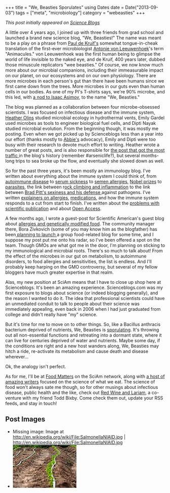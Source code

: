 +++
title = "We, Beasties Sporulates"
using Dates
date = Date("2013-09-03")
tags = ["meta", "microbiology"]
category = "webeasties"
+++

_This post initially appeared on [Science Blogs](http://scienceblogs.com/webeasties)_

A little over 4 years ago, I joined up with three friends from grad school and launched a brand new science blog, "We, Beasties!" The name was meant to be a play on a phrase from [Paul de Kruif's](http://www.amazon.com/Microbe-Hunters-Paul-Kruif/dp/0156027771/ref=sr_1_1?ie=UTF8&qid=1377545493&sr=8-1&keywords=microbe+hunters) somewhat tongue-in-cheak translation of the first-ever microbiologist [Antonie von Leeuwenhoek](http://en.wikipedia.org/wiki/Leeuwenhoek)'s term "Animacules." von Leeuwenhoek was the first human being to glimpse the world of life invisible to the naked eye, and de Kruif, 400 years later, dubbed those minuscule replicators "wee beasties." Of course, we now know much more about our microbial companions, including their immeasurable impact on our planet, on our ecosystems and on our own physiology. There are more microbes in each person's gut than there have been humans since we first came down from the trees. More microbes in our guts even than human cells in our bodies. As one of my PI's T-shirts says, we're 90% microbe, and this led, with [a nod to Isaac Asimov](http://en.wikipedia.org/wiki/I,_Robot), to the name "We, Beasties."

The blog was planned as a collaboration between four microbe-obsessed scientists. I was focused on infectious disease and the immune system, [Heather Olins](http://heatherolins.com/) studied microbial ecology in hydrothermal vents, Emily Gardel used microbes as tools to engineer biological fuel cells, and Dipti Nayak studied microbial evolution. From the beginning though, it was mostly me posting. Even when we got picked up by Scienceblogs less than a year into our effort (thanks mostly to [Abbie's](http://scienceblogs.com/erv) advocacy), Emily and Dipti were too busy with their research to devote much effort to writing. Heather wrote a number of great posts, and is also responsible for [the post that got the most traffic ](http://scienceblogs.com/webeasties/2010/12/05/guest-post-arsenate-based-dna/)in the blog's history (remember #arseniclife?), but several months-long trips to sea broke up the flow, and eventually she slowed down as well.

So for the past three years, it's been mostly an immunology blog. I've written about everything about the immune system I could think of, from [autoimmune disease](http://scienceblogs.com/webeasties/2013/05/15/oas-wednesday-activating-immunity-to-suppress-autoimmunity/) to [serum sickness](http://scienceblogs.com/webeasties/2011/07/25/serum-sickness-and-the-problem/) to [semen allergies](http://scienceblogs.com/webeasties/2011/07/27/allergic-to-spunk/), [Nobel prizes](http://scienceblogs.com/webeasties/2011/10/06/a-bitter-sweet-nobel-beutler/) to [parasites](http://scienceblogs.com/webeasties/2011/06/09/more-bacteria-vs-malaria-goodn/), the link between r[ock climbing and inflammation](http://scienceblogs.com/webeasties/2013/01/22/rock-climbing-fat-fingers-and-arthritis/) to the link between [Brad Pitt's sexiness and his defense ](http://scienceblogs.com/webeasties/2012/02/28/im-too-sexy-for-your-virus/)against pathogens. I've written [explainers on allergies](http://scienceblogs.com/webeasties/2011/11/15/allergies-101/), [medications](http://scienceblogs.com/webeasties/2012/06/06/leveraging-immunology-research-to-treat-disease/), and how the immune system responds to a cut from start to finish. I've written about the [problems with scientific publication](http://scienceblogs.com/webeasties/2012/02/21/the-future-of-science-pub/) and about [Open Access](http://scienceblogs.com/webeasties/2013/02/12/peerj-the-science-journal-we-need-and-deserve/).

A few months ago, I wrote a guest-post for Scientific American's guest blog about [allergies and genetically modified food](http://blogs.scientificamerican.com/guest-blog/2013/05/30/allergic-to-science-proteins-and-allergens-in-our-genetically-engineered-food/). The community manager there, Bora Zivkovich (some of you may know him as the blogfather) has been[ planning to launch ](http://blogs.scientificamerican.com/network-central/2013/09/03/welcome-food-matters-a-big-new-group-blog-at-sciamblogs/)a group food-related blog for some time, and I suppose my post put me onto his radar, so I've been offered a spot on the team. Though GMOs are what got me in the door, I'm planning on sticking to my immunological and microbial roots. There's so much to talk about! From the effect of the microbes in our gut on metabolism, to autoimmune disorders, to food allergies and sensitivities, the list is endless. And I'll probably keep harping on the GMO controversy, but several of my fellow bloggers have much greater expertise in that realm.

Alas, my new position at SciAm means that I have to close up shop here at Scienceblogs. It's been an amazing experience. Scienceblogs.com was my first exposure to blogs about science (or indeed blogging generally), and the reason I wanted to do it. The idea that professional scientists could have an unmediated conduit to talk to people about their science was immediately appealing, even back in 2006 when I had just graduated from college and didn't really have "my" science.

But it's time for me to move on to other things. So, like a Bacillus anthracis bacterium deprived of nutrients, We, Beasties is [sporulating](http://en.wikipedia.org/wiki/Spore). It's throwing out all non-essential functions and retreating into a dormant state, where it can live for centuries deprived of water and nutrients. Maybe some day, if the conditions are right and a new host wanders along, We, Beasties may hitch a ride, re-activate its metabolism and cause death and disease wherever...

Ok, the analogy isn't perfect.

As for me, I'll be at [Food Matters](http://blogs.scientificamerican.com/food-matters/) on the SciAm network, along with [a host of amazing writers](http://blogs.scientificamerican.com/food-matters/2013/09/03/debut/) focused on the science of what we eat. The science of food won't always sate me though, so for other musings about infectious disease, public health and the like, check out [Red Wine and Lariam](http://redwineandlariam.com), a co-venture with my friend Todd Bixby. Come check them out, update your RSS feeds, and stay in touch!

      
  

 ## Post Images

- Missing image: Image at http://en.wikipedia.org/wiki/File:SalmonellaNIAID.jpg | http://en.wikipedia.org/wiki/File:SalmonellaNIAID.jpg
- ![Drip-Irrigation 200x135](/assets/img/webeasties/Drip-Irrigation-200x135.jpg)

